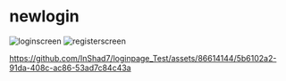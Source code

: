# newlogin
![loginscreen](https://github.com/InShad7/loginpage_Test/assets/86614144/ff11cf7b-8bcc-4524-a8bf-eda9ec72e1f0)
![registerscreen](https://github.com/InShad7/loginpage_Test/assets/86614144/cfeb6aa8-4494-4d32-91b8-750b5bb566f2)


https://github.com/InShad7/loginpage_Test/assets/86614144/5b6102a2-91da-408c-ac86-53ad7c84c43a

